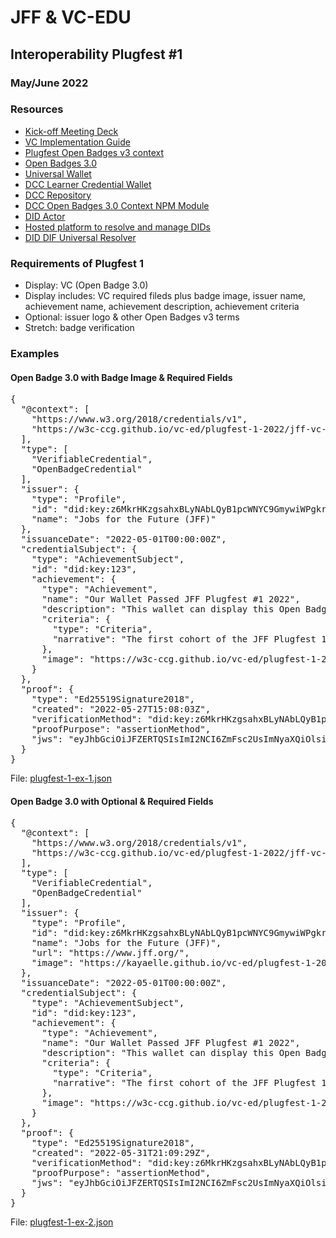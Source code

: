 # JFF & VC-EDU 
## Interoperability Plugfest #1 

### May/June 2022

### Resources

* [Kick-off Meeting Deck](https://docs.google.com/presentation/d/1YoS3est-YnWO1tI7JjJDjSPSnIXJNon_TFosKyneaJg/edit?usp=sharing)
* [VC Implementation Guide](https://www.w3.org/TR/vc-imp-guide/)
* [Plugfest Open Badges v3 context](https://w3c-ccg.github.io/vc-ed/plugfest-1-2022/jff-vc-edu-plugfest-1-context.json)
* [Open Badges 3.0](https://imsglobal.github.io/openbadges-specification/ob_v3p0.html)
* [Universal Wallet](https://w3c-ccg.github.io/universal-wallet-interop-spec/)
* [DCC Learner Credential Wallet](https://github.com/digitalcredentials/learner-credential-wallet)
* [DCC Repository](https://github.com/digitalcredentials)
* [DCC Open Badges 3.0 Context NPM Module](https://github.com/digitalcredentials/open-badges-context)
* [DID Actor](https://api.did.actor/)
* [Hosted platform to resolve and manage DIDs](https://godiddy.com/)
* [DID DIF Universal Resolver](https://dev.uniresolver.io/)

### Requirements of Plugfest 1

* Display: VC (Open Badge 3.0)
* Display includes: VC required fileds plus badge image, issuer name, achievement name, achievement description, achievement criteria
* Optional: issuer logo & other Open Badges v3 terms
* Stretch: badge verification

### Examples

#### Open Badge 3.0 with Badge Image & Required Fields
<pre>
{
  "@context": [
    "https://www.w3.org/2018/credentials/v1",
    "https://w3c-ccg.github.io/vc-ed/plugfest-1-2022/jff-vc-edu-plugfest-1-context.json"
  ],
  "type": [
    "VerifiableCredential",
    "OpenBadgeCredential"
  ],
  "issuer": {
    "type": "Profile",
    "id": "did:key:z6MkrHKzgsahxBLyNAbLQyB1pcWNYC9GmywiWPgkrvntAZcj",
    "name": "Jobs for the Future (JFF)"
  },
  "issuanceDate": "2022-05-01T00:00:00Z",
  "credentialSubject": {
    "type": "AchievementSubject",
    "id": "did:key:123",
    "achievement": {
      "type": "Achievement",
      "name": "Our Wallet Passed JFF Plugfest #1 2022",
      "description": "This wallet can display this Open Badge 3.0",
      "criteria": {
        "type": "Criteria",
        "narrative": "The first cohort of the JFF Plugfest 1 in May/June of 2021 collaborated to push interoperability of VCs in education forward."
      },
      "image": "https://w3c-ccg.github.io/vc-ed/plugfest-1-2022/images/plugfest-1-badge-image.png"
    }
  },
  "proof": {
    "type": "Ed25519Signature2018",
    "created": "2022-05-27T15:08:03Z",
    "verificationMethod": "did:key:z6MkrHKzgsahxBLyNAbLQyB1pcWNYC9GmywiWPgkrvntAZcj#z6MkrHKzgsahxBLyNAbLQyB1pcWNYC9GmywiWPgkrvntAZcj",
    "proofPurpose": "assertionMethod",
    "jws": "eyJhbGciOiJFZERTQSIsImI2NCI6ZmFsc2UsImNyaXQiOlsiYjY0Il19..-1WePLNRNxXq2wOJeLOsxf7kXQqQfQovWYqF6TZATp0CWnn1LL5ABWmsY_EcwtWXfh5KywsuTW_b0re2Y3epDQ"
  }
}
</pre>
File: [plugfest-1-ex-1.json](plugfest-1-ex-1.json)

#### Open Badge 3.0 with Optional & Required Fields
<pre>
{
  "@context": [
    "https://www.w3.org/2018/credentials/v1",
    "https://w3c-ccg.github.io/vc-ed/plugfest-1-2022/jff-vc-edu-plugfest-1-context.json"
  ],
  "type": [
    "VerifiableCredential",
    "OpenBadgeCredential"
  ],
  "issuer": {
    "type": "Profile",
    "id": "did:key:z6MkrHKzgsahxBLyNAbLQyB1pcWNYC9GmywiWPgkrvntAZcj",
    "name": "Jobs for the Future (JFF)",
    "url": "https://www.jff.org/",
    "image": "https://kayaelle.github.io/vc-ed/plugfest-1-2022/images/JFF_LogoLockup.png"
  },
  "issuanceDate": "2022-05-01T00:00:00Z",
  "credentialSubject": {
    "type": "AchievementSubject",
    "id": "did:key:123",
    "achievement": {
      "type": "Achievement",
      "name": "Our Wallet Passed JFF Plugfest #1 2022",
      "description": "This wallet can display this Open Badge 3.0",
      "criteria": {
        "type": "Criteria",
        "narrative": "The first cohort of the JFF Plugfest 1 in May/June of 2021 collaborated to push interoperability of VCs in education forward."
      },
      "image": "https://w3c-ccg.github.io/vc-ed/plugfest-1-2022/images/plugfest-1-badge-image.png"
    }
  },
  "proof": {
    "type": "Ed25519Signature2018",
    "created": "2022-05-31T21:09:29Z",
    "verificationMethod": "did:key:z6MkrHKzgsahxBLyNAbLQyB1pcWNYC9GmywiWPgkrvntAZcj#z6MkrHKzgsahxBLyNAbLQyB1pcWNYC9GmywiWPgkrvntAZcj",
    "proofPurpose": "assertionMethod",
    "jws": "eyJhbGciOiJFZERTQSIsImI2NCI6ZmFsc2UsImNyaXQiOlsiYjY0Il19..Q05Nb7ufRWi8b8MO11einZZzRgwU9iauqiKoB-tKCGRUIGWTM_-HUQMXsSE9rYm3wuv45qa5gl4TIl5lwWgvDA"
  }
}
</pre>
File: [plugfest-1-ex-2.json](plugfest-1-ex-2.json)
